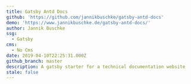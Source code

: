 ```yaml
---
title: Gatsby Antd Docs
github: 'https://github.com/jannikbuschke/gatsby-antd-docs'
demo: 'https://www.jannikbuschke.de/gatsby-antd-docs/'
author: Jannik Buschke
ssg:
  - Gatsby
cms:
  - No Cms
date: 2019-04-10T22:25:31.000Z
github_branch: master
description: A gatsby starter for a technical documentation website
stale: false
---
```


